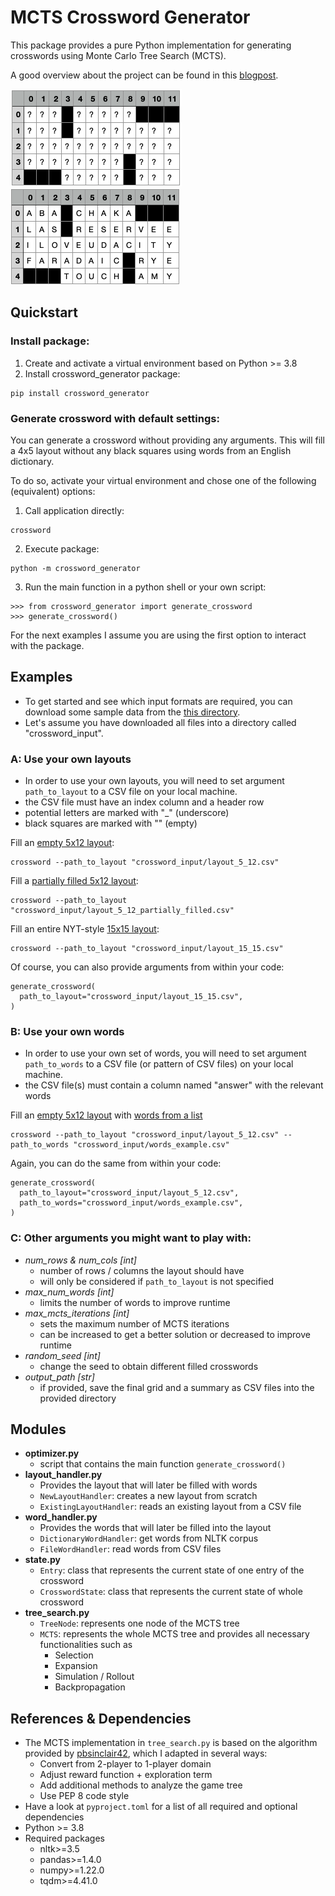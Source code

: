 # MCTS Crossword Generator

This package provides a pure Python implementation for generating crosswords using
Monte Carlo Tree Search (MCTS).

A good overview about the project can be found in this 
[blogpost](http://schumacher.pythonanywhere.com/udacity/crossword).

![screenshot filled crossword](https://github.com/jonas-schumacher/crossword-generator/raw/main/readme/udacity_crossword_empty.png)
![screenshot filled crossword](https://github.com/jonas-schumacher/crossword-generator/raw/main/readme/udacity_crossword.png)

## Quickstart

### Install package:
1. Create and activate a virtual environment based on Python >= 3.8 
2. Install crossword_generator package: 
```
pip install crossword_generator
```

### Generate crossword with default settings:
You can generate a crossword without providing any arguments.
This will fill a 4x5 layout without any black squares using words from an English dictionary. 

To do so, activate your virtual environment and chose one of the following (equivalent) options:
1. Call application directly:
```
crossword
```
2. Execute package: 
```
python -m crossword_generator
```
3. Run the main function in a python shell or your own script:
```
>>> from crossword_generator import generate_crossword
>>> generate_crossword()
````

For the next examples I assume you are using the first option to interact with the package.

## Examples
- To get started and see which input formats are required, you can download some sample data from the 
[this directory](https://github.com/jonas-schumacher/crossword-generator/tree/main/src/crossword_generator/sample_input).
- Let's assume you have downloaded all files into a directory called "crossword_input".

### A: Use your own layouts

- In order to use your own layouts, you will need to set argument 
`path_to_layout` to a CSV file on your local machine. 
- the CSV file must have an index column and a header row
- potential letters are marked with "_" (underscore)
- black squares are marked with "" (empty)

Fill an 
[empty 5x12 layout](https://github.com/jonas-schumacher/crossword-generator/tree/main/src/crossword_generator/sample_input/layout_5_12.csv):
```
crossword --path_to_layout "crossword_input/layout_5_12.csv"
```

Fill a 
[partially filled 5x12 layout](https://github.com/jonas-schumacher/crossword-generator/tree/main/src/crossword_generator/sample_input/layout_5_12_partially_filled.csv):
```
crossword --path_to_layout "crossword_input/layout_5_12_partially_filled.csv"
```

Fill an entire NYT-style
[15x15 layout](https://github.com/jonas-schumacher/crossword-generator/tree/main/src/crossword_generator/sample_input/layout_15_15.csv):

```
crossword --path_to_layout "crossword_input/layout_15_15.csv"
```

Of course, you can also provide arguments from within your code:
```
generate_crossword(
  path_to_layout="crossword_input/layout_15_15.csv",
)
```

### B: Use your own words

- In order to use your own set of words, you will need to set argument 
`path_to_words` to a CSV file (or pattern of CSV files) on your local machine.
- the CSV file(s) must contain a column named "answer" with the relevant words

Fill an 
[empty 5x12 layout](https://github.com/jonas-schumacher/crossword-generator/tree/main/src/crossword_generator/sample_input/layout_5_12.csv)
with [words from a list](https://github.com/jonas-schumacher/crossword-generator/tree/main/src/crossword_generator/sample_input/words_example.csv)
```
crossword --path_to_layout "crossword_input/layout_5_12.csv" --path_to_words "crossword_input/words_example.csv"
```

Again, you can do the same from within your code:
```
generate_crossword(
  path_to_layout="crossword_input/layout_5_12.csv",
  path_to_words="crossword_input/words_example.csv",
)
```


### C: Other arguments you might want to play with:
- *num_rows & num_cols [int]*
    - number of rows / columns the layout should have
    - will only be considered if `path_to_layout` is not specified
- *max_num_words [int]*
    - limits the number of words to improve runtime
- *max_mcts_iterations [int]*
    - sets the maximum number of MCTS iterations
    - can be increased to get a better solution or decreased to improve runtime
- *random_seed [int]*
    - change the seed to obtain different filled crosswords
- *output_path [str]*
    - if provided, save the final grid and a summary as CSV files into the provided directory

## Modules
- **optimizer.py**
  - script that contains the main function `generate_crossword()`
- **layout_handler.py**
  - Provides the layout that will later be filled with words
  - `NewLayoutHandler`: creates a new layout from scratch 
  - `ExistingLayoutHandler`: reads an existing layout from a CSV file
- **word_handler.py**
  - Provides the words that will later be filled into the layout
  - `DictionaryWordHandler`: get words from NLTK corpus
  - `FileWordHandler`: read words from CSV files
- **state.py**
  - `Entry`: class that represents the current state of one entry of the crossword
  - `CrosswordState`: class that represents the current state of whole crossword
- **tree_search.py**
  - `TreeNode`: represents one node of the MCTS tree
  - `MCTS`: represents the whole MCTS tree and provides all necessary functionalities such as
    - Selection
    - Expansion
    - Simulation / Rollout
    - Backpropagation

## References & Dependencies
- The MCTS implementation in `tree_search.py` is based on the algorithm provided by [pbsinclair42](https://github.com/pbsinclair42/MCTS),
   which I adapted in several ways:
  - Convert from 2-player to 1-player domain
  - Adjust reward function + exploration term
  - Add additional methods to analyze the game tree
  - Use PEP 8 code style
- Have a look at `pyproject.toml` for a list of all required and optional dependencies
- Python >= 3.8
- Required packages
  - nltk>=3.5
  - pandas>=1.4.0
  - numpy>=1.22.0
  - tqdm>=4.41.0